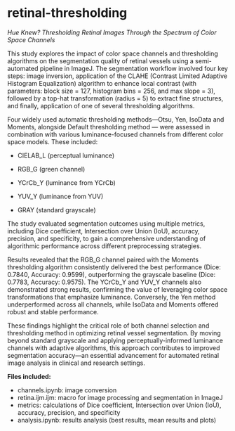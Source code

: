 # retinal-thresholding
*Hue Knew? Thresholding Retinal Images Through the Spectrum of Color Space Channels*

This study explores the impact of color space channels and thresholding algorithms on the segmentation quality of retinal vessels using a semi-automated pipeline in ImageJ. The segmentation workflow involved four key steps: image inversion, application of the CLAHE (Contrast Limited Adaptive Histogram Equalization) algorithm to enhance local contrast (with parameters: block size = 127, histogram bins = 256, and max slope = 3), followed by a top-hat transformation (radius = 5) to extract fine structures, and finally, application of one of several thresholding algorithms.

Four widely used automatic thresholding methods—Otsu, Yen, IsoData and Moments, alongside Default thresholding method — were assessed in combination with various luminance-focused channels from different color space models. These included:

- CIELAB_L (perceptual luminance)

- RGB_G (green channel)

- YCrCb_Y (luminance from YCrCb)

- YUV_Y (luminance from YUV)

- GRAY (standard grayscale)

The study evaluated segmentation outcomes using multiple metrics, including Dice coefficient, Intersection over Union (IoU), accuracy, precision, and specificity, to gain a comprehensive understanding of algorithmic performance across different preprocessing strategies.

Results revealed that the RGB_G channel paired with the Moments thresholding algorithm consistently delivered the best performance (Dice: 0.7840, Accuracy: 0.9599), outperforming the grayscale baseline (Dice: 0.7783, Accuracy: 0.9575). The YCrCb_Y and YUV_Y channels also demonstrated strong results, confirming the value of leveraging color space transformations that emphasize luminance. Conversely, the Yen method underperformed across all channels, while IsoData and Moments offered robust and stable performance.

These findings highlight the critical role of both channel selection and thresholding method in optimizing retinal vessel segmentation. By moving beyond standard grayscale and applying perceptually-informed luminance channels with adaptive algorithms, this approach contributes to improved segmentation accuracy—an essential advancement for automated retinal image analysis in clinical and research settings.

**Files included:**
- channels.ipynb: image conversion
- retina.ijm.ijm: macro for image processing and segmentation in ImageJ
- metrics: calculations of Dice coefficient, Intersection over Union (IoU), accuracy, precision, and specificity
- analysis.ipynb: results analysis (best results, mean results and plots)
